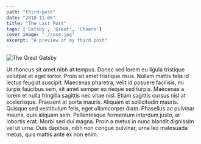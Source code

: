 ```yaml
---
path: "third-post"
date: "2018-11-06"
title: "The Last Post"
tags: ['Gatsby', 'Great', 'Cheers']
cover_image: "./rose.jpg"
excerpt: "A preview of my third post"
---
```


<img src="https://media1.popsugar-assets.com/files/thumbor/qyQA6hcF2Mp7YFtaoPuQSKVAfGk/fit-in/1024x1024/filters:format_auto-!!-:strip_icc-!!-/2013/05/23/299/n/4852708/5c9931c178556782_Gatsby1.jpg" alt="The Great Gatsby">

Ut rhoncus sit amet nibh at tempus. Donec sed lorem eu ligula tristique volutpat et eget tortor. Proin sit amet tristique risus. Nullam mattis felis id lectus feugiat suscipit. Maecenas pharetra, velit id posuere facilisis, mi turpis faucibus sem, sit amet semper ex neque sed turpis. Maecenas a lorem et nulla fringilla sagittis nec vitae nisl. Etiam sagittis cursus nisl at scelerisque. Praesent at porta mauris. Aliquam et sollicitudin mauris. Quisque sed vestibulum felis, eget ullamcorper diam. Phasellus ac pulvinar mauris, quis aliquam sem. Pellentesque fermentum interdum justo, at lobortis erat. Morbi sed dui magna. Proin a metus in nunc blandit dignissim vel ut urna. Duis dapibus, nibh non congue pulvinar, urna leo malesuada metus, quis mattis ante ex non enim.